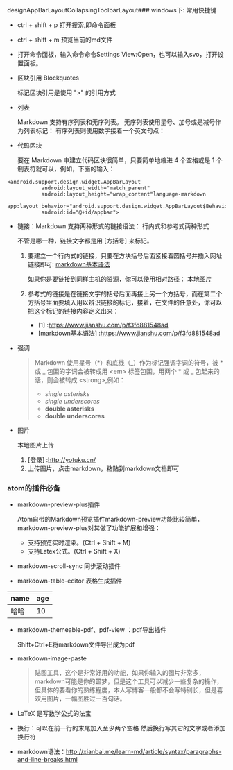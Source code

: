 designAppBarLayoutCollapsingToolbarLayout### windows下: 常用快捷键
- ctrl + shift + p 打开搜索,即命令面板
- ctrl + shift + m 预览当前的md文件
- 打开命令面板，输入命令命令Settings View:Open，也可以输入svo，打开设置面板。
- 区块引用 Blockquotes

  标记区块引用是使用 ">" 的引用方式

- 列表

  Markdown 支持有序列表和无序列表。
  无序列表使用星号、加号或是减号作为列表标记：
  有序列表则使用数字接着一个英文句点：

- 代码区块

  要在 Markdown 中建立代码区块很简单，只要简单地缩进 4 个空格或是 1 个制表符就可以，例如，下面的输入：

 ```
 <android.support.design.widget.AppBarLayout
            android:layout_width="match_parent"
            android:layout_height="wrap_content"language-markdown
            app:layout_behavior="android.support.design.widget.AppBarLayout$Behavior"
            android:id="@+id/appbar">
```

- 链接：Markdown 支持两种形式的链接语法： 行内式和参考式两种形式

  不管是哪一种，链接文字都是用 [方括号] 来标记。

  1. 要建立一个行内式的链接，只要在方块括号后面紧接着圆括号并插入网址链接即可:
    [markdown基本语法](https://www.jianshu.com/p/f3fd881548ad)

     如果你是要链接到同样主机的资源，你可以使用相对路径：
    [本地图片](C:/Users/akulaku/Desktop/ic_adjust_limit_top_bg.png)
  2. 参考式的链接是在链接文字的括号后面再接上另一个方括号，而在第二个方括号里面要填入用以辨识链接的标记，接着，在文件的任意处，你可以把这个标记的链接内容定义出来：

      - [1] :https://www.jianshu.com/p/f3fd881548ad
      - [markdown基本语法] :https://www.jianshu.com/p/f3fd881548ad

- 强调

  > Markdown 使用星号（*）和底线（_）作为标记强调字词的符号，被 * 或 _ 包围的字词会被转成用 \<em> 标签包围，用两个 * 或 _ 包起来的话，则会被转成 \<strong>,例如：
  > - *single asterisks*
  > - _single underscores_
  > - **double asterisks**
  > - __double underscores__

- 图片

  本地图片上传
  1. [登录] :http://yotuku.cn/
  2. 上传图片，点击markdown，粘贴到markdown文档即可

### atom的插件必备
- markdown-preview-plus插件

  Atom自带的Markdown预览插件markdown-preview功能比较简单，markdown-preview-plus对其做了功能扩展和增强：
  - 支持预览实时渲染。(Ctrl + Shift + M)
  - 支持Latex公式。(Ctrl + Shift + X)

- markdown-scroll-sync 同步滚动插件
- markdown-table-editor 表格生成插件

| name | age |
| ---- | --- |
| 哈哈 | 10  |

- markdown-themeable-pdf、pdf-view ：pdf导出插件

  Shift+Ctrl+E将markdown文件导出成为pdf

- markdown-image-paste
  > 贴图工具，这个是非常好用的功能，如果你输入的图片非常多，markdown可能是你的噩梦，但是这个工具可以减少一些复杂的操作，但具体的要看你的熟练程度，本人写博客一般都不会写特别长，但是喜欢用图片，一幅图胜过一百句话。
- LaTeX 是写数学公式的法宝
- 换行：可以在前一行的末尾加入至少两个空格
  然后换行写其它的文字或者添加换行符<br/>
- markdown语法：http://xianbai.me/learn-md/article/syntax/paragraphs-and-line-breaks.html
